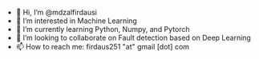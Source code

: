- 👋 Hi, I’m @mdzalfirdausi
- 👀 I’m interested in Machine Learning
- 🌱 I’m currently learning Python, Numpy, and Pytorch
- 🤝 I’m looking to collaborate on Fault detection based on Deep Learning
- 📫 How to reach me: firdaus251 "at" gmail [dot] com

<!---
mdzalfirdausi/mdzalfirdausi is a ✨ special ✨ repository because its `README.md` (this file) appears on your GitHub profile.
You can click the Preview link to take a look at your changes.
--->
